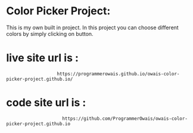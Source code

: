 # Color Picker Project:
 This is my own built in project.
 In this project you can choose different colors
 by simply clicking on button.
 
 # live site url is : 
                       https://programmerowais.github.io/owais-color-picker-project.github.io/
 # code site url is : 
                         https://github.com/ProgrammerOwais/owais-color-picker-project.github.io
